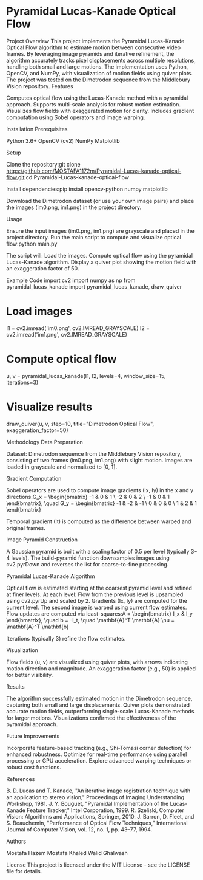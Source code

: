 # Pyramidal Lucas-Kanade Optical Flow
Project Overview
This project implements the Pyramidal Lucas-Kanade Optical Flow algorithm to estimate motion between consecutive video frames. By leveraging image pyramids and iterative refinement, the algorithm accurately tracks pixel displacements across multiple resolutions, handling both small and large motions. The implementation uses Python, OpenCV, and NumPy, with visualization of motion fields using quiver plots. The project was tested on the Dimetrodon sequence from the Middlebury Vision repository.
Features

Computes optical flow using the Lucas-Kanade method with a pyramidal approach.
Supports multi-scale analysis for robust motion estimation.
Visualizes flow fields with exaggerated motion for clarity.
Includes gradient computation using Sobel operators and image warping.

Installation
Prerequisites

Python 3.6+
OpenCV (cv2)
NumPy
Matplotlib

Setup

Clone the repository:git clone https://github.com/MOSTAFA1172m/Pyramidal-Lucas-kanade-optical-flow.git
cd Pyramidal-Lucas-kanade-optical-flow


Install dependencies:pip install opencv-python numpy matplotlib


Download the Dimetrodon dataset (or use your own image pairs) and place the images (im0.png, im1.png) in the project directory.

Usage

Ensure the input images (im0.png, im1.png) are grayscale and placed in the project directory.
Run the main script to compute and visualize optical flow:python main.py


The script will:
Load the images.
Compute optical flow using the pyramidal Lucas-Kanade algorithm.
Display a quiver plot showing the motion field with an exaggeration factor of 50.



Example Code
import cv2
import numpy as np
from pyramidal_lucas_kanade import pyramidal_lucas_kanade, draw_quiver

# Load images
I1 = cv2.imread('im0.png', cv2.IMREAD_GRAYSCALE)
I2 = cv2.imread('im1.png', cv2.IMREAD_GRAYSCALE)

# Compute optical flow
u, v = pyramidal_lucas_kanade(I1, I2, levels=4, window_size=15, iterations=3)

# Visualize results
draw_quiver(u, v, step=10, title="Dimetrodon Optical Flow", exaggeration_factor=50)

Methodology
Data Preparation

Dataset: Dimetrodon sequence from the Middlebury Vision repository, consisting of two frames (im0.png, im1.png) with slight motion.
Images are loaded in grayscale and normalized to [0, 1].

Gradient Computation

Sobel operators are used to compute image gradients (Ix, Iy) in the x and y directions:G_x = \begin{bmatrix} -1 & 0 & 1 \\ -2 & 0 & 2 \\ -1 & 0 & 1 \end{bmatrix}, \quad G_y = \begin{bmatrix} -1 & -2 & -1 \\ 0 & 0 & 0 \\ 1 & 2 & 1 \end{bmatrix}


Temporal gradient (It) is computed as the difference between warped and original frames.

Image Pyramid Construction

A Gaussian pyramid is built with a scaling factor of 0.5 per level (typically 3–4 levels).
The build-pyramid function downsamples images using cv2.pyrDown and reverses the list for coarse-to-fine processing.

Pyramidal Lucas-Kanade Algorithm

Optical flow is estimated starting at the coarsest pyramid level and refined at finer levels.
At each level:
Flow from the previous level is upsampled using cv2.pyrUp and scaled by 2.
Gradients (Ix, Iy) are computed for the current level.
The second image is warped using current flow estimates.
Flow updates are computed via least-squares:A = \begin{bmatrix} I_x & I_y \end{bmatrix}, \quad b = -I_t, \quad \mathbf{A}^T \mathbf{A} \nu = \mathbf{A}^T \mathbf{b}


Iterations (typically 3) refine the flow estimates.



Visualization

Flow fields (u, v) are visualized using quiver plots, with arrows indicating motion direction and magnitude.
An exaggeration factor (e.g., 50) is applied for better visibility.

Results

The algorithm successfully estimated motion in the Dimetrodon sequence, capturing both small and large displacements.
Quiver plots demonstrated accurate motion fields, outperforming single-scale Lucas-Kanade methods for larger motions.
Visualizations confirmed the effectiveness of the pyramidal approach.

Future Improvements

Incorporate feature-based tracking (e.g., Shi-Tomasi corner detection) for enhanced robustness.
Optimize for real-time performance using parallel processing or GPU acceleration.
Explore advanced warping techniques or robust cost functions.

References

B. D. Lucas and T. Kanade, "An iterative image registration technique with an application to stereo vision," Proceedings of Imaging Understanding Workshop, 1981.
J. Y. Bouguet, "Pyramidal Implementation of the Lucas-Kanade Feature Tracker," Intel Corporation, 1999.
R. Szeliski, Computer Vision: Algorithms and Applications, Springer, 2010.
J. Barron, D. Fleet, and S. Beauchemin, "Performance of Optical Flow Techniques," International Journal of Computer Vision, vol. 12, no. 1, pp. 43–77, 1994.

Authors

Mostafa Hazem Mostafa
Khaled Walid Ghalwash

License
This project is licensed under the MIT License - see the LICENSE file for details.
